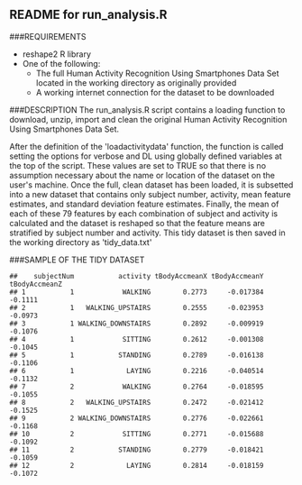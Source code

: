 ## README for run_analysis.R

###REQUIREMENTS
- reshape2 R library
- One of the following:
	- The full Human Activity Recognition Using Smartphones Data Set located in the working directory as originally provided
	- A working internet connection for the dataset to be downloaded

###DESCRIPTION
The run_analysis.R script contains a loading function to download, unzip, import and clean the original Human Activity Recognition Using Smartphones Data Set.

After the definition of the 'loadactivitydata' function, the function is called setting the options for verbose and DL using globally defined variables at the top of the script. These values are set to TRUE so that there is no assumption necessary about the name or location of the dataset on the user's machine. Once the full, clean dataset has been loaded, it is subsetted into a new dataset that contains only subject number, activity, mean feature estimates, and standard deviation feature estimates. Finally, the mean of each of these 79 features by each combination of subject and activity is calculated and the dataset is reshaped so that the feature means are stratified by subject number and activity. This tidy dataset is then saved in the working directory as 'tidy_data.txt'

###SAMPLE OF THE TIDY DATASET

```
##    subjectNum           activity tBodyAccmeanX tBodyAccmeanY tBodyAccmeanZ
## 1           1            WALKING        0.2773     -0.017384       -0.1111
## 2           1   WALKING_UPSTAIRS        0.2555     -0.023953       -0.0973
## 3           1 WALKING_DOWNSTAIRS        0.2892     -0.009919       -0.1076
## 4           1            SITTING        0.2612     -0.001308       -0.1045
## 5           1           STANDING        0.2789     -0.016138       -0.1106
## 6           1             LAYING        0.2216     -0.040514       -0.1132
## 7           2            WALKING        0.2764     -0.018595       -0.1055
## 8           2   WALKING_UPSTAIRS        0.2472     -0.021412       -0.1525
## 9           2 WALKING_DOWNSTAIRS        0.2776     -0.022661       -0.1168
## 10          2            SITTING        0.2771     -0.015688       -0.1092
## 11          2           STANDING        0.2779     -0.018421       -0.1059
## 12          2             LAYING        0.2814     -0.018159       -0.1072
```
